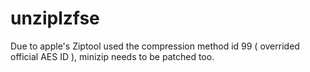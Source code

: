# unziplzfse
Due to apple's Ziptool used the compression method id 99 ( overrided official AES ID ), minizip needs to be patched too.